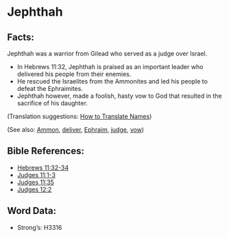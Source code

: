 # Jephthah

## Facts:

Jephthah was a warrior from Gilead who served as a judge over Israel.

* In Hebrews 11:32, Jephthah is praised as an important leader who delivered his people from their enemies.
* He rescued the Israelites from the Ammonites and led his people to defeat the Ephraimites.
* Jephthah however, made a foolish, hasty vow to God that resulted in the sacrifice of his daughter.

(Translation suggestions: [How to Translate Names](rc://en/ta/man/translate/translate-names))

(See also: [Ammon](../names/ammon.md), [deliver](../other/deliverer.md), [Ephraim](../names/ephraim.md), [judge](../other/judgeposition.md), [vow](../kt/vow.md))

## Bible References:

* [Hebrews 11:32-34](rc://en/tn/help/heb/11/32)
* [Judges 11:1-3](rc://en/tn/help/jdg/11/01)
* [Judges 11:35](rc://en/tn/help/jdg/11/35)
* [Judges 12:2](rc://en/tn/help/jdg/12/02)

## Word Data:

* Strong’s: H3316
